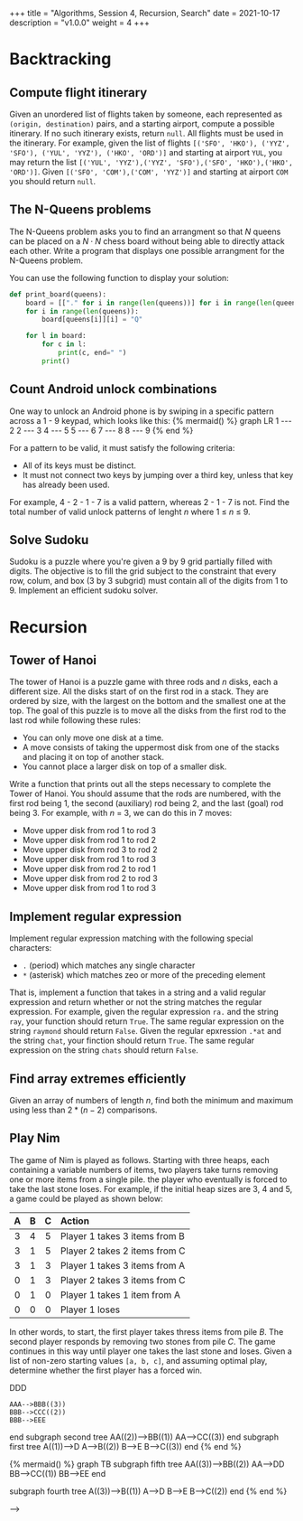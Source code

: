 +++
title = "Algorithms, Session 4, Recursion, Search"
date = 2021-10-17
description = "v1.0.0"
weight = 4
+++

# Backtracking

## **Compute flight itinerary**
Given an unordered list of flights taken by someone, each represented as `(origin, destination)` pairs, and a starting airport, compute a possible itinerary. If no such itinerary exists, return `null`. All flights must be used in the itinerary. For example, given the list of flights `[('SFO', 'HKO'), ('YYZ', 'SFO'), ('YUL', 'YYZ'), ('HKO', 'ORD')]` and starting at airport `YUL`, you may return the list `[('YUL', 'YYZ'),('YYZ', 'SFO'),('SFO', 'HKO'),('HKO', 'ORD')]`. Given `[('SFO', 'COM'),('COM', 'YYZ')]` and starting at airport `COM` you should return `null`.

## **The N-Queens problems**
The N-Queens problem asks you to find an arrangment so that $N$ queens can be
placed on a $N \cdot N$ chess board without being able to directly attack each
other.
Write a program that displays one possible arrangment for the N-Queens problem.

You can use the following function to display your solution:
```python
def print_board(queens):
    board = [["." for i in range(len(queens))] for i in range(len(queens))]
    for i in range(len(queens)):
        board[queens[i]][i] = "Q"

    for l in board:
        for c in l:
            print(c, end=" ")
        print()
```

## **Count Android unlock combinations**
One way to unlock an Android phone is by swiping in a specific pattern across a $1$ - $9$ keypad, which looks like this:
{% mermaid() %}
  graph LR
      1 --- 2
      2 --- 3
      4 --- 5
      5 --- 6
      7 --- 8
      8 --- 9
{% end %}
<!-- **TODO: improve graph!!** -->

For a pattern to be valid, it must satisfy the following criteria:
- All of its keys must be distinct.
- It must not connect two keys by jumping over a third key, unless that key has already been used.

For example, $4$ - $2$ - $1$ - $7$ is a valid pattern, whereas $2$ - $1$ - $7$ is not.
Find the total number of valid unlock patterns of lenght $n$ where $1$ $\leq$ $n$ $\leq$ $9$.

## **Solve Sudoku**
Sudoku is a puzzle where you're given a 9 by 9 grid partially filled with digits. The objective is to fill the grid subject to the constraint that every row, colum, and box (3 by 3 subgrid) must contain all of the digits from 1 to 9.
Implement an efficient sudoku solver.

# Recursion

## **Tower of Hanoi**
The tower of Hanoi is a puzzle game with three rods and $n$ disks, each a different size. All the disks start of on the first rod in a stack. They are ordered by size, with the largest on the bottom and the smallest one at the top.
The goal of this puzzle is to move all the disks from the first rod to the last rod while following these rules:
- You can only move one disk at a time.
-  A move consists of taking the uppermost disk from one of the stacks and placing it on top of another stack.
- You cannot place a larger disk on top of a smaller disk.

Write a function that prints out all the steps necessary to complete the Tower of Hanoi. You should assume that the rods are numbered, with the first rod being $1$, the second (auxiliary) rod being $2$, and the last (goal) rod being $3$.
For example, with $n$ = $3$, we can do this in 7 moves:
-  Move upper disk from rod $1$ to rod $3$
-  Move upper disk from rod $1$ to rod $2$
-  Move upper disk from rod $3$ to rod $2$
-  Move upper disk from rod $1$ to rod $3$
-  Move upper disk from rod $2$ to rod $1$
-  Move upper disk from rod $2$ to rod $3$
-  Move upper disk from rod $1$ to rod $3$

## **Implement regular expression**
Implement regular expression matching with the following special characters:
- `.` (period) which matches any single character
- `*` (asterisk) which matches zeo or more of the preceding element

That is, implement a function that takes in a string and a valid regular expression and return whether or not the string matches the regular expression.
For example, given the regular expression `ra.` and the string `ray`, your function should return `True`. The same regular expression on the string `raymond` should return `False`.
Given the regular epxression `.*at` and the string `chat`, your finction should return `True`. The same regular expression on the string `chats` should return `False`.

## **Find array extremes efficiently**
Given an array of numbers of length $n$, find both the minimum and maximum using less than $2 * (n-2)$ comparisons.

## **Play Nim**
The game of Nim is played as follows. Starting with three heaps, each containing a variable numbers of items, two players take turns removing one or more items from a single pile. the player who eventually is forced to take the last stone loses. For example, if the initial heap sizes are $3$, $4$ and $5$, a game could be played as shown below:

| A | B | C |   Action |
| :---: |  :---:  | :-----: |   :---------------  |
| 3 | 4 | 5 | Player 1 takes 3 items from B |
| 3 | 1 | 5 | Player 2 takes 2 items from C |
| 3 | 1 | 3 | Player 1 takes 3 items from A |
| 0 | 1 | 3 | Player 2 takes 3 items from C |
| 0 | 1 | 0 | Player 1 takes 1 item from A |
| 0 | 0 | 0 | Player 1 loses |

In other words, to start, the first player takes thress items from pile $B$. The second player responds by removing two stones from pile $C$. The game continues in this way until player one takes the last stone and loses.
Given a list of non-zero starting values `[a, b, c]`, and assuming optimal play, determine whether the first player has a forced win.


<!-- 

# Binary Search Trees

## **Find floor and ceiling**
Given a binary search tree, find the floor and ceiling of a given integer. The floor is the highest element in the tree less than or equal to an integer, while the ceiling is the lowest element in the tree greater than or equal to an integer. If either value does not exists, return `None`.

## **Convert sorted array to BST**
Given a sorted array, convert it into a height-balanced binary search tree.

## **Construct all BSTs with $n$ nodes**
Given an integer $n$, construct all possible binary search trees with $n$ nodes where all values from $[1, \ldots, n]$ are used.
For example, given $n$ = $3$, return the following trees:
{% mermaid() %}
graph TB
subgraph third tree
    AAA((1))-->DDD
    AAA-->BBB((3))
    BBB-->CCC((2))
    BBB-->EEE
end
subgraph second tree
    AA((2))-->BB((1))
    AA-->CC((3))
end
subgraph first tree
    A((1))-->D
    A-->B((2))
    B-->E
    B-->C((3))
end
{% end %}

{% mermaid() %}
graph TB
subgraph fifth tree
    AA((3))-->BB((2))
    AA-->DD
    BB-->CC((1))
    BB-->EE
end

subgraph fourth tree
    A((3))-->B((1))
    A-->D
    B-->E
    B-->C((2))
end
{% end %} 

-->


